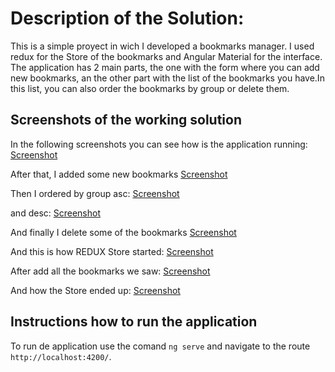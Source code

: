 # Description of the Solution:

This is a simple proyect in wich I developed a bookmarks manager. I used redux for the Store of the bookmarks and Angular Material for the interface.
The application has 2 main parts, the one with the form where you can add new bookmarks, an the other part with the list of the bookmarks you have.In this list, you can also order the bookmarks by group or delete them.

## Screenshots of the working solution

In the following screenshots you can see how is the application running:
[Screenshot](https://github.com/iaginho09/avaloqExercise/blob/master/ScreenShots/1.PNG)

After that, I added some new bookmarks
[Screenshot](https://github.com/iaginho09/avaloqExercise/blob/master/ScreenShots/2.PNG)

Then I ordered by group asc:
[Screenshot](https://github.com/iaginho09/avaloqExercise/blob/master/ScreenShots/3.PNG)

and desc:
[Screenshot](https://github.com/iaginho09/avaloqExercise/blob/master/ScreenShots/4.PNG)

And finally I delete some of the bookmarks
[Screenshot](https://github.com/iaginho09/avaloqExercise/blob/master/ScreenShots/5.PNG)

And this is how REDUX Store started:
[Screenshot](https://github.com/iaginho09/avaloqExercise/blob/master/ScreenShots/r1.PNG)

After add all the bookmarks we saw:
[Screenshot](https://github.com/iaginho09/avaloqExercise/blob/master/ScreenShots/r2.PNG)

And how the Store ended up:
[Screenshot](https://github.com/iaginho09/avaloqExercise/blob/master/ScreenShots/r3.PNG)




## Instructions how to run the application

To run de application use the comand `ng serve` and navigate to the route `http://localhost:4200/`.


